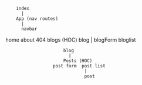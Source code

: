         index 
          |
        App (nav routes)
          |
          navbar
  home   about 404  blogs (HOC)  blog
                      |
                blogForm bloglist
                              
                          blog
                            |
                          Posts (HOC) 
                      post form  post list 
                                  | 
                                  post
                        